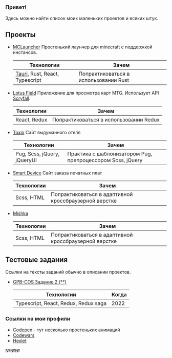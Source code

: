 ### Привет!

Здесь можно найти список моих маленьких проектов и всяких штук.

## Проекты

- [MCLauncher](https://github.com/qrxt/mclauncher)
    Простенький лаунчер для minecraft с поддержкой инстансов.

    | Технологии | Зачем |
    | ----------- | ----------- |
    | [Tauri](https://tauri.app/), Rust, React, Typescript | Попрактиковаться в использовании Rust |

- [Lotus Field](https://github.com/qrxt/lotus-field)
    Приложение для просмотра карт MTG. Использует API [Scryfall](https://scryfall.com/). 

    | Технологии | Зачем |
    | ----------- | ----------- |
    | React, Redux | Попрактиковаться в использовании Redux |

- [Toxin](https://github.com/qrxt/toxin)
    Сайт выдуманного отеля

    | Технологии | Зачем |
    | ----------- | ----------- |
    | Pug, Scss, jQuery, jQueryUI | Практика с шаблонизатором Pug, препроцессором Scss, jQuery |

- [Smart Device](https://github.com/qrxt/smart-device)
    Сайт заказа печатных плат

    | Технологии | Зачем |
    | ----------- | ----------- |
    | Scss, HTML | Попрактиковаться в адаптивной кроссбраузерной верстке |
    
- [Mishka](https://github.com/qrxt/mishka)

    | Технологии | Зачем |
    | ----------- | ----------- |
    | Scss, HTML | Попрактиковаться в адаптивной кроссбраузерной верстке |

## Тестовые задания

Ссылки на тексты заданий обычно в описании проектов.

- [GPB-COS Задание 2 (**)](https://github.com/qrxt/test-work-gpb-cos-2)

    | Технологии | Когда |
    | ----------- | ----------- |
    | Typescript, React, Redux, Redux saga | 2022 |
    
### Ссылки на мои профили
- [Codepen](https://codepen.io/qrx357) - тут несколько простеньких анимаций
- [Codewars](https://www.codewars.com/users/____________/)
- [Hexlet](https://ru.hexlet.io/u/user-e954b317dfdf187f)

№№№
